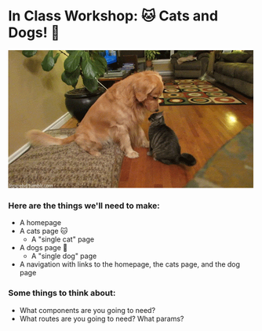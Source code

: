 # In Class Workshop: 🐱 Cats and Dogs! 🐶

![friends](./assets/friends.gif)


### Here are the things we'll need to make:
- A homepage
- A cats page 🐱
    - A "single cat" page
- A dogs page 🐶
    - A "single dog" page
- A navigation with links to the homepage, the cats page, and the dog page

### Some things to think about:
- What components are you going to need?
- What routes are you going to need? What params?
